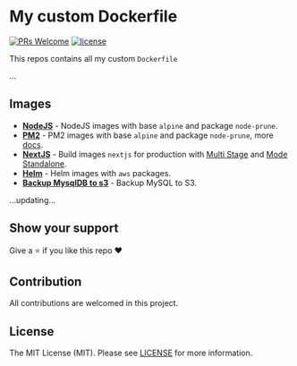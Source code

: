 # My custom Dockerfile

[![PRs Welcome](https://img.shields.io/badge/PRs-welcome-brightgreen.svg?style=flat-square)](https://github.com/ductnn/Dockerfile/pulls)
[![license](https://img.shields.io/badge/license-Apache%20v2.0-blue.svg)](LICENSE)

This repos contains all my custom `Dockerfile`

...

## Images

* **[NodeJS](https://github.com/ductnn/Dockerfile/blob/master/nodejs/node/16/alpine/Dockerfile)** - NodeJS images with base `alpine` and package `node-prune`.
* **[PM2](https://github.com/ductnn/Dockerfile/blob/master/nodejs/pm2/16/alpine/Dockerfile)** - PM2 images with base `alpine` and package `node-prune`, more [docs](https://github.com/ductnn/Dockerfile/tree/master/nodejs/pm2).
* **[NextJS](https://github.com/ductnn/Dockerfile/tree/master/nextjs)** - Build images `nextjs` for production with [Multi Stage](nextjs/multi-stage/prod_v1.dockerfile) and [Mode Standalone](nextjs/multi-stage/standalone.dockerfile).
* **[Helm](https://github.com/ductnn/Dockerfile/blob/master/alpine/helm/3.8.0.dockerfile)** - Helm images with `aws` packages.
* **[Backup MysqlDB to s3](https://github.com/ductnn/Dockerfile/tree/master/mysql/backup-to-s3)** - Backup MySQL to S3.

...updating...

## Show your support
Give a ⭐ if you like this repo ❤️

## Contribution
All contributions are welcomed in this project.

## License
The MIT License (MIT). Please see [LICENSE](LICENSE) for more information.

